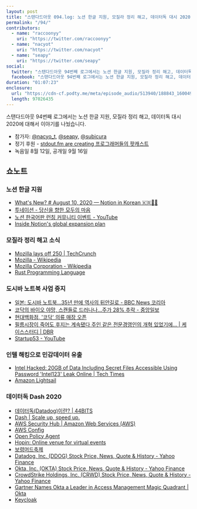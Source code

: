 ```yaml
---
layout: post
title: "스탠다드아웃 094.log: 노션 한글 지원, 모질라 정리 해고, 데이터독 대시 2020 등"
permalink: "/94/"
contributors: 
  - name: "raccoonyy"
    uri: "https://twitter.com/raccoonyy"
  - name: "nacyot"
    uri: "https://twitter.com/nacyot"
  - name: "seapy"
    uri: "https://twitter.com/seapy"
social:
  twitter: "스탠다드아웃 94번째 로그에서는 노션 한글 지원, 모질라 정리 해고, 데이터독 대시 2020에 대해서 이야기를 나눴습니다."
  facebook: "스탠다드아웃 94번째 로그에서는 노션 한글 지원, 모질라 정리 해고, 데이터독 대시 2020에 대해서 이야기를 나눴습니다."
duration: "01:07:23"
enclosure:
  url: "https://cdn-cf.podty.me/meta/episode_audio/513940/188843_1600492848354.mp3"
  length: 97026435
---
```


스탠다드아웃 94번째 로그에서는 노션 한글 지원, 모질라 정리 해고, 데이터독 대시 2020에 대해서 이야기를 나눴습니다.

* 참가자: [@nacyo_t][nac], [@seapy][sea], [@subicura][sub]
* 정기 후원 - [stdout.fm are creating 프로그래머들의 팟캐스트](https://www.patreon.com/stdoutfm)
* 녹음일 8월 12일, 공개일 9월 16일

[sea]: https://twitter.com/seapy
[sub]: https://twitter.com/subicura
[nac]: https://twitter.com/nacyo_t

## 쇼노트
### 노션 한글 지원
* [What&#39;s New? # August 10, 2020 — Notion in Korean 🇰🇷🎊🎊](https://www.notion.so/What-s-New-157765353f2c4705bd45474e5ba8b46c) 
* [투네이션 - 당신을 향한 모두의 마음](https://toon.at/ko/index)
* [노션 한국어판 런칭 커뮤니티 이벤트 - YouTube](https://www.youtube.com/watch?v=iZKmDC1nf4w)
* [Inside Notion&#39;s global expansion plan](https://www.protocol.com/amp/notion-app-korea-2646919688?__twitter_impression=true)

### 모질라 정리 해고 소식
* [Mozilla lays off 250 \| TechCrunch](https://techcrunch.com/2020/08/11/mozilla-lays-off-250/)
* [Mozilla - Wikipedia](https://en.wikipedia.org/wiki/Mozilla)
* [Mozilla Corporation - Wikipedia](https://en.wikipedia.org/wiki/Mozilla_Corporation)
* [Rust Programming Language](https://www.rust-lang.org/)

### 도시바 노트북 사업 중지
* [일본: 도시바 노트북...35년 만에 역사의 뒤안길로 - BBC News 코리아](https://www.bbc.com/korean/news-53734575?at_campaign=64&amp;at_custom1=%5Bpost+type%5D&amp;at_custom3=BBC+News+Korea&amp;at_medium=custom7&amp;at_custom4=9A96E3CC-DBAB-11EA-9E6F-018C4D484DA4&amp;at_custom2=facebook_page)
* [코닥의 바이오 야망, 스캔들로 드러나나...주가 28% 추락 - 중앙일보](https://news.joins.com/article/23845596)
* [현대백화점, &#39;코닥&#39; 의류 매장 오픈](http://www.upinews.kr/newsView/upi202002240062)
* [필름시장이 죽어도 후지는 계속됐다 주인 같은 전문경영인의 개혁 있었기에… \| 케이스스터디 \| DBR](https://dbr.donga.com/article/view/1901/article_no/6566/ac/magazine)
* [Startup53 - YouTube](https://www.youtube.com/playlist?list=PLIUCBpK1dpsPvOXp3Ps1etR8upMm27L0_)

### 인텔 해킹으로 민감데이터 유출
* [Intel Hacked: 20GB of Data Including Secret Files Accessible Using Password &#39;Intel123&#39; Leak Online \| Tech Times](https://www.techtimes.com/articles/251627/20200806/intel-hacked-20gb-data-including-secret-files-accessble-using-password.htm)
* [Amazon Lightsail](https://aws.amazon.com/lightsail/)

### 데이터독 Dash 2020
* [데이터독(Datadog)이란? \| 44BITS](https://www.44bits.io/ko/keyword/datadog)
* [Dash \| Scale up, speed up.](https://www.dashcon.io/2020/)
* [AWS Security Hub \| Amazon Web Services (AWS)](https://aws.amazon.com/security-hub/?aws-security-hub-blogs.sort-by=item.additionalFields.createdDate&amp;aws-security-hub-blogs.sort-order=desc)
* [AWS Config](https://aws.amazon.com/config/)
* [Open Policy Agent](https://www.openpolicyagent.org/)
* [Hopin: Online venue for virtual events](https://hopin.to/)
* [보령머드축제](http://www.mudfestival.or.kr/festival/view)
* [Datadog, Inc. (DDOG) Stock Price, News, Quote &amp; History - Yahoo Finance](https://finance.yahoo.com/quote/DDOG/)
* [Okta, Inc. (OKTA) Stock Price, News, Quote &amp; History - Yahoo Finance](https://finance.yahoo.com/quote/OKTA?p=OKTA&amp;.tsrc=fin-srch)
* [CrowdStrike Holdings, Inc. (CRWD) Stock Price, News, Quote &amp; History - Yahoo Finance](https://finance.yahoo.com/quote/CRWD?p=CRWD&amp;.tsrc=fin-srch)
* [Gartner Names Okta a Leader in Access Management Magic Quadrant \| Okta](https://www.okta.com/resources/access-management-leader-gartner-magic-quadrant/)
* [Keycloak](https://www.keycloak.org/)

